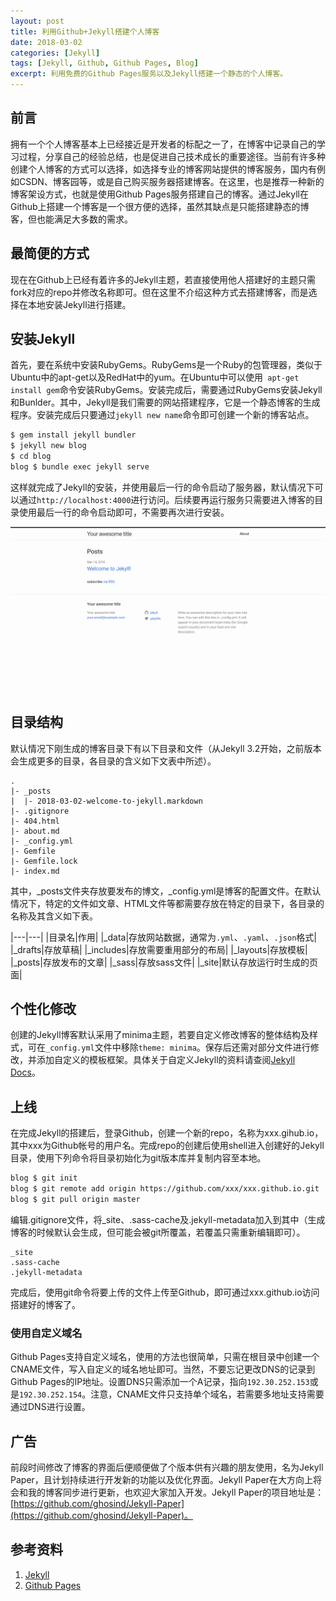 ```yaml
---
layout: post
title: 利用Github+Jekyll搭建个人博客
date: 2018-03-02
categories: [Jekyll]
tags: [Jekyll, Github, Github Pages, Blog]
excerpt: 利用免费的Github Pages服务以及Jekyll搭建一个静态的个人博客。
---
```


## 前言

拥有一个个人博客基本上已经接近是开发者的标配之一了，在博客中记录自己的学习过程，分享自己的经验总结，也是促进自己技术成长的重要途径。当前有许多种创建个人博客的方式可以选择，如选择专业的博客网站提供的博客服务，国内有例如CSDN、博客园等，或是自己购买服务器搭建博客。在这里，也是推荐一种新的博客架设方式，也就是使用Github Pages服务搭建自己的博客。通过Jekyll在Github上搭建一个博客是一个很方便的选择，虽然其缺点是只能搭建静态的博客，但也能满足大多数的需求。

## 最简便的方式

现在在Github上已经有着许多的Jekyll主题，若直接使用他人搭建好的主题只需fork对应的repo并修改名称即可。但在这里不介绍这种方式去搭建博客，而是选择在本地安装Jekyll进行搭建。

## 安装Jekyll

首先，要在系统中安装RubyGems。RubyGems是一个Ruby的包管理器，类似于Ubuntu中的apt-get以及RedHat中的yum。在Ubuntu中可以使用`
apt-get install gem`命令安装RubyGems。安装完成后，需要通过RubyGems安装Jekyll和Bunlder。其中，Jekyll是我们需要的网站搭建程序，它是一个静态博客的生成程序。安装完成后只要通过`jekyll new name`命令即可创建一个新的博客站点。

```bash
$ gem install jekyll bundler
$ jekyll new blog
$ cd blog
blog $ bundle exec jekyll serve
```

这样就完成了Jekyll的安装，并使用最后一行的命令启动了服务器，默认情况下可以通过`http://localhost:4000`进行访问。后续要再运行服务只需要进入博客的目录使用最后一行的命令启动即可，不需要再次进行安装。

![博客页面](/assets/images/jekyll/0917bff3/blog.png)

## 目录结构

默认情况下刚生成的博客目录下有以下目录和文件（从Jekyll 3.2开始，之前版本会生成更多的目录，各目录的含义如下文表中所述）。

```text
.
|- _posts
|  |- 2018-03-02-welcome-to-jekyll.markdown
|- .gitignore
|- 404.html
|- about.md
|- _config.yml
|- Gemfile
|- Gemfile.lock
|- index.md
```

其中，_posts文件夹存放要发布的博文，_config.yml是博客的配置文件。在默认情况下，特定的文件如文章、HTML文件等都需要存放在特定的目录下，各目录的名称及其含义如下表。

|---|---|
|目录名|作用|
|_data|存放网站数据，通常为`.yml`、`.yaml`、`.json`格式|
|_drafts|存放草稿|
|_includes|存放需要重用部分的布局|
|_layouts|存放模板|
|_posts|存放发布的文章|
|_sass|存放sass文件|
|_site|默认存放运行时生成的页面|

## 个性化修改

创建的Jekyll博客默认采用了minima主题，若要自定义修改博客的整体结构及样式，可在`_config.yml`文件中移除`theme: minima`。保存后还需对部分文件进行修改，并添加自定义的模板框架。具体关于自定义Jekyll的资料请查阅[Jekyll Docs](https://jekyllrb.com/docs/home/)。

## 上线

在完成Jekyll的搭建后，登录Github，创建一个新的repo，名称为xxx.gihub.io，其中xxx为Github帐号的用户名。完成repo的创建后使用shell进入创建好的Jekyll目录，使用下列命令将目录初始化为git版本库并复制内容至本地。

```bash
blog $ git init
blog $ git remote add origin https://github.com/xxx/xxx.github.io.git
blog $ git pull origin master
```

编辑.gitignore文件，将_site、.sass-cache及.jekyll-metadata加入到其中（生成博客的时候默认会生成，但可能会被git所覆盖，若覆盖只需重新编辑即可）。

```text
_site
.sass-cache
.jekyll-metadata
```

完成后，使用git命令将要上传的文件上传至Github，即可通过xxx.github.io访问搭建好的博客了。

### 使用自定义域名

Github Pages支持自定义域名，使用的方法也很简单，只需在根目录中创建一个CNAME文件，写入自定义的域名地址即可。当然，不要忘记更改DNS的记录到Github Pages的IP地址。设置DNS只需添加一个A记录，指向`192.30.252.153`或是`192.30.252.154`。注意，CNAME文件只支持单个域名，若需要多地址支持需要通过DNS进行设置。

## 广告

前段时间修改了博客的界面后便顺便做了个版本供有兴趣的朋友使用，名为Jekyll Paper，且计划持续进行开发新的功能以及优化界面。Jekyll Paper在大方向上将会和我的博客同步进行更新，也欢迎大家加入开发。Jekyll Paper的项目地址是：[https://github.com/ghosind/Jekyll-Paper](https://github.com/ghosind/Jekyll-Paper)。

## 参考资料

1. [Jekyll](https://jekyllrb.com/)
2. [Github Pages](https://pages.github.com/)